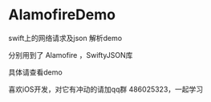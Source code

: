 # AlamofireDemo

swift上的网络请求及json 解析demo

分别用到了 Alamofire ，SwiftyJSON库


具体请查看demo

喜欢iOS开发，对它有冲动的请加qq群 486025323，一起学习
